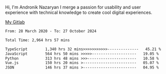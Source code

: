 Hi, I'm Andronik Nazaryan
I merge a passion for usability and user experience with technical knowledge to create cool digital experiences.

[My Gitlab](https://gitlab.com/anridev24)

<!--START_SECTION:waka-->

```txt
From: 28 March 2020 - To: 27 October 2024

Total Time: 2,964 hrs 57 mins

TypeScript        1,340 hrs 32 mins>>>>>>>>>>>--------------   45.21 %
JavaScript        564 hrs 50 mins >>>>>--------------------   19.05 %
Python            313 hrs 48 mins >>>----------------------   10.58 %
Vue.js            150 hrs 20 mins >------------------------   05.07 %
JSON              146 hrs 37 mins >------------------------   04.95 %
```

<!--END_SECTION:waka-->
